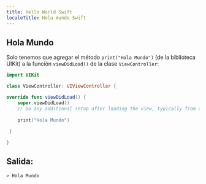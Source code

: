 ```yaml
---
title: Hello World Swift
localeTitle: Hola mundo Swift
---
```

## Hola Mundo

Solo tenemos que agregar el método `print("Hola Mundo")` (de la biblioteca UIKit) a la función `viewDidLoad()` de la clase `ViewController`:

```Swift 
import UIKit

class ViewController: UIViewController {

override func viewDidLoad() { 
    super.viewDidLoad() 
    // Do any additional setup after loading the view, typically from a nib. 
 
    print("Hola Mundo") 
 
 } 

}
```

## Salida:
```
> Hola Mundo 
```
